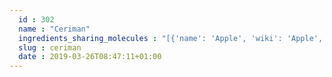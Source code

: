 ```yaml
---
  id : 302
  name : "Ceriman"
  ingredients_sharing_molecules : "[{'name': 'Apple', 'wiki': 'Apple', 'id': 162, 'category': 'Fruit', 'common_molecules': [7770, 7165]}, {'name': 'Banana', 'wiki': 'Banana', 'id': 167, 'category': 'Fruit', 'common_molecules': [7770, 7165]}, {'name': 'Papaya', 'wiki': 'Papaya', 'id': 196, 'category': 'Fruit', 'common_molecules': [7770, 7165]}, {'name': 'Passionfruit', 'wiki': 'Passiflora_edulis', 'id': 198, 'category': 'Fruit', 'common_molecules': [7770, 7165]}, {'name': 'Plum', 'wiki': 'Plum', 'id': 207, 'category': 'Fruit', 'common_molecules': [7770, 7165]}]"
  slug : ceriman
  date : 2019-03-26T08:47:11+01:00
---
```



